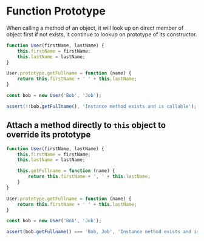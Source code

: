 # Function Prototype

When calling a method of an object, it will look up on direct member of object first if not exists, it continue to lookup on prototype of its constructor.

```javascript
function User(firstName, lastName) {
    this.firstName = firstName;
    this.lastName = lastName;
}

User.prototype.getFullname = function (name) {
    return this.firstName + ' ' + this.lastName;
}

const bob = new User('Bob', 'Job');

assert(!!bob.getFullname(), 'Instance method exists and is callable');
```
<!-- js-console -->

## Attach a method directly to `this` object to override its prototype
```javascript
function User(firstName, lastName) {
    this.firstName = firstName;
    this.lastName = lastName;

    this.getFullname = function (name) {
        return this.firstName + ', ' + this.lastName;
    }
}

User.prototype.getFullname = function (name) {
    return this.firstName + ' ' + this.lastName;
}

const bob = new User('Bob', 'Job');

assert(bob.getFullname() === 'Bob, Job', 'Instance method exists and is callable');
```
<!-- js-console -->
